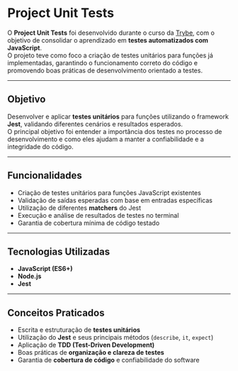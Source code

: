 # Project Unit Tests

O **Project Unit Tests** foi desenvolvido durante o curso da [Trybe](https://www.betrybe.com/), com o objetivo de consolidar o aprendizado em **testes automatizados com JavaScript**.  
O projeto teve como foco a criação de testes unitários para funções já implementadas, garantindo o funcionamento correto do código e promovendo boas práticas de desenvolvimento orientado a testes.

---

## Objetivo

Desenvolver e aplicar **testes unitários** para funções utilizando o framework **Jest**, validando diferentes cenários e resultados esperados.  
O principal objetivo foi entender a importância dos testes no processo de desenvolvimento e como eles ajudam a manter a confiabilidade e a integridade do código.

---

## Funcionalidades

- Criação de testes unitários para funções JavaScript existentes  
- Validação de saídas esperadas com base em entradas específicas  
- Utilização de diferentes **matchers** do Jest  
- Execução e análise de resultados de testes no terminal  
- Garantia de cobertura mínima de código testado  

---

## Tecnologias Utilizadas

- **JavaScript (ES6+)**  
- **Node.js**  
- **Jest**

---

## Conceitos Praticados

- Escrita e estruturação de **testes unitários**  
- Utilização do **Jest** e seus principais métodos (`describe`, `it`, `expect`)  
- Aplicação de **TDD (Test-Driven Development)**  
- Boas práticas de **organização e clareza de testes**  
- Garantia de **cobertura de código** e confiabilidade do software

